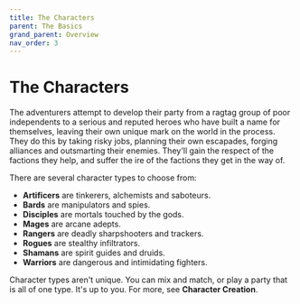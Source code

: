 ```yaml
---
title: The Characters
parent: The Basics
grand_parent: Overview
nav_order: 3
---
```


# The Characters
The adventurers attempt to develop their party from a ragtag group of poor independents to a serious and reputed heroes who have built a name for themselves, leaving their own unique mark on the world in the process. They do this by taking risky jobs, planning their own escapades, forging alliances and outsmarting their enemies. They'll gain the respect of the factions they help, and suffer the ire of the factions they get in the way of.

There are several character types to choose from:

* **Artificers** are tinkerers, alchemists and saboteurs.
* **Bards** are manipulators and spies.
* **Disciples** are mortals touched by the gods.
* **Mages** are arcane adepts.
* **Rangers** are deadly sharpshooters and trackers.
* **Rogues** are stealthy infiltrators.
* **Shamans** are spirit guides and druids. 
* **Warriors** are dangerous and intimidating fighters.

Character types aren't unique. You can mix and match, or play a party that is all of one type. It's up to you. For more, see **Character Creation**.

